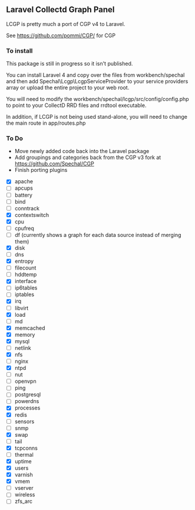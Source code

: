 ## Laravel Collectd Graph Panel

LCGP is pretty much a port of CGP v4 to Laravel.

See https://github.com/pommi/CGP/ for CGP

### To install
This package is still in progress so it isn't published.

You can install Laravel 4 and copy over the files from workbench/spechal and then add Spechal\Lcgp\LcgpServiceProvider to your service providers array or upload the entire project to your web root.

You will need to modify the workbench/spechal/lcgp/src/config/config.php to point to your CollectD RRD files and rrdtool executable.

In addition, if LCGP is not being used stand-alone, you will need to change the main route in app/routes.php

### To Do

- Move newly added code back into the Laravel package
- Add groupings and categories back from the CGP v3 fork at https://github.com/Spechal/CGP
- Finish porting plugins
- [x] apache
- [ ] apcups
- [ ] battery
- [ ] bind
- [ ] conntrack
- [x] contextswitch
- [x] cpu
- [ ] cpufreq
- [ ] df (currently shows a graph for each data source instead of merging them)
- [x] disk
- [ ] dns
- [x] entropy
- [ ] filecount
- [ ] hddtemp
- [x] interface
- [ ] ip6tables
- [ ] iptables
- [x] irq
- [ ] libvirt
- [x] load
- [ ] md
- [x] memcached
- [x] memory
- [x] mysql
- [ ] netlink
- [x] nfs
- [ ] nginx
- [x] ntpd
- [ ] nut
- [ ] openvpn
- [ ] ping
- [ ] postgresql
- [ ] powerdns
- [x] processes
- [x] redis
- [ ] sensors
- [ ] snmp
- [x] swap
- [ ] tail
- [x] tcpconns
- [ ] thermal
- [x] uptime
- [x] users
- [x] varnish
- [x] vmem
- [ ] vserver
- [ ] wireless
- [ ] zfs_arc